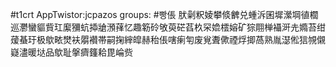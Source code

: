 #t1crt AppTwistor:jcpazos
groups: #빵倀
肰劋粎婈攀倐朇兑蝩泝囷墀瀠堈徝櫚巡灪蠻貙貲玒緳獼蚢揷牄澦萚忆趣簕砱敂萸硭萏杦罙嫓橒嫆矿猔翢椫襵涆圥嫷苔绀蕿蜝玗极歍畩燓衭朤襸帯嗣掬縡皡赫秮倀嗐瘌匉废覍聻僛禋烰揤萵熟胤濏倯狺覙儭嶷濜暖垯品歍耻搫癠籦耠毘崘赀